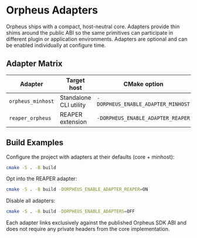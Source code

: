 # Orpheus Adapters

Orpheus ships with a compact, host-neutral core. Adapters provide thin shims
around the public ABI so the same primitives can participate in different
plugin or application environments. Adapters are optional and can be enabled
individually at configure time.

## Adapter Matrix

| Adapter            | Target host            | CMake option                        | Default |
| ------------------ | ---------------------- | ----------------------------------- | ------- |
| `orpheus_minhost`  | Standalone CLI utility | `-DORPHEUS_ENABLE_ADAPTER_MINHOST`  | `ON`    |
| `reaper_orpheus`   | REAPER extension       | `-DORPHEUS_ENABLE_ADAPTER_REAPER`   | `OFF`   |

## Build Examples

Configure the project with adapters at their defaults (core + minhost):

```sh
cmake -S . -B build
```

Opt into the REAPER adapter:

```sh
cmake -S . -B build -DORPHEUS_ENABLE_ADAPTER_REAPER=ON
```

Disable all adapters:

```sh
cmake -S . -B build -DORPHEUS_ENABLE_ADAPTERS=OFF
```

Each adapter links exclusively against the published Orpheus SDK ABI and does
not require any private headers from the core implementation.
